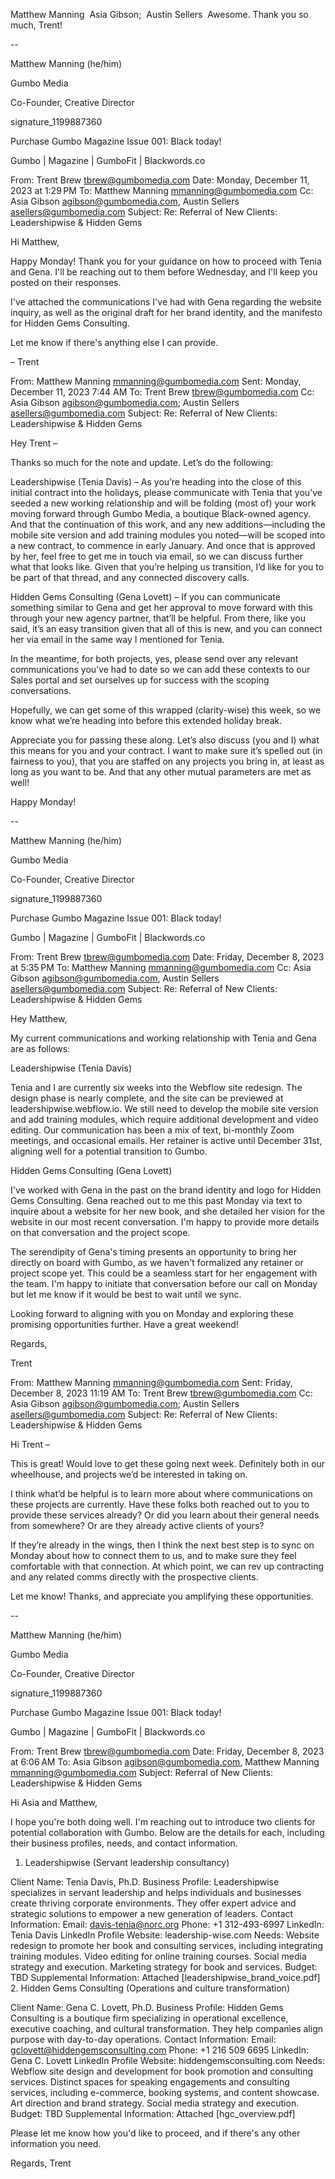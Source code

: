 Matthew Manning
​
Asia Gibson;
​
Austin Sellers
​
﻿Awesome. Thank you so much, Trent!

--

Matthew Manning (he/him)

Gumbo Media

Co-Founder, Creative Director

signature_1199887360

Purchase Gumbo Magazine Issue 001: Black today!

Gumbo | Magazine | GumboFit | Blackwords.co

From: Trent Brew <tbrew@gumbomedia.com>
Date: Monday, December 11, 2023 at 1:29 PM
To: Matthew Manning <mmanning@gumbomedia.com>
Cc: Asia Gibson <agibson@gumbomedia.com>, Austin Sellers <asellers@gumbomedia.com>
Subject: Re: Referral of New Clients: Leadershipwise & Hidden Gems

Hi Matthew,

Happy Monday! Thank you for your guidance on how to proceed with Tenia and Gena. I'll be reaching out to them before Wednesday, and I'll keep you posted on their responses.

I've attached the communications I've had with Gena regarding the website inquiry, as well as the original draft for her brand identity, and the manifesto for Hidden Gems Consulting.

Let me know if there's anything else I can provide.

– Trent

From: Matthew Manning <mmanning@gumbomedia.com>
Sent: Monday, December 11, 2023 7:44 AM
To: Trent Brew <tbrew@gumbomedia.com>
Cc: Asia Gibson <agibson@gumbomedia.com>; Austin Sellers <asellers@gumbomedia.com>
Subject: Re: Referral of New Clients: Leadershipwise & Hidden Gems

Hey Trent –

Thanks so much for the note and update. Let’s do the following:

Leadershipwise (Tenia Davis) – As you’re heading into the close of this initial contract into the holidays, please communicate with Tenia that you’ve seeded a new working relationship and will be folding (most of) your work moving forward through Gumbo Media, a boutique Black-owned agency. And that the continuation of this work, and any new additions—including the mobile site version and add training modules you noted—will be scoped into a new contract, to commence in early January. And once that is approved by her, feel free to get me in touch via email, so we can discuss further what that looks like. Given that you’re helping us transition, I’d like for you to be part of that thread, and any connected discovery calls.

Hidden Gems Consulting (Gena Lovett) – If you can communicate something similar to Gena and get her approval to move forward with this through your new agency partner, that’ll be helpful. From there, like you said, it’s an easy transition given that all of this is new, and you can connect her via email in the same way I mentioned for Tenia.

In the meantime, for both projects, yes, please send over any relevant communications you’ve had to date so we can add these contexts to our Sales portal and set ourselves up for success with the scoping conversations.

Hopefully, we can get some of this wrapped (clarity-wise) this week, so we know what we’re heading into before this extended holiday break.

Appreciate you for passing these along. Let’s also discuss (you and I) what this means for you and your contract. I want to make sure it’s spelled out (in fairness to you), that you are staffed on any projects you bring in, at least as long as you want to be. And that any other mutual parameters are met as well!

Happy Monday!

--

Matthew Manning (he/him)

Gumbo Media

Co-Founder, Creative Director

signature_1199887360

Purchase Gumbo Magazine Issue 001: Black today!

Gumbo | Magazine | GumboFit | Blackwords.co

From: Trent Brew <tbrew@gumbomedia.com>
Date: Friday, December 8, 2023 at 5:35 PM
To: Matthew Manning <mmanning@gumbomedia.com>
Cc: Asia Gibson <agibson@gumbomedia.com>, Austin Sellers <asellers@gumbomedia.com>
Subject: Re: Referral of New Clients: Leadershipwise & Hidden Gems

Hey Matthew,

My current communications and working relationship with Tenia and Gena are as follows:

Leadershipwise (Tenia Davis)

Tenia and I are currently six weeks into the Webflow site redesign. The design phase is nearly complete, and the site can be previewed at leadershipwise.webflow.io. We still need to develop the mobile site version and add training modules, which require additional development and video editing. Our communication has been a mix of text, bi-monthly Zoom meetings, and occasional emails. Her retainer is active until December 31st, aligning well for a potential transition to Gumbo.

Hidden Gems Consulting (Gena Lovett)

I've worked with Gena in the past on the brand identity and logo for Hidden Gems Consulting. Gena reached out to me this past Monday via text to inquire about a website for her new book, and she detailed her vision for the website in our most recent conversation. I'm happy to provide more details on that conversation and the project scope.

The serendipity of Gena's timing presents an opportunity to bring her directly on board with Gumbo, as we haven't formalized any retainer or project scope yet. This could be a seamless start for her engagement with the team. I'm happy to initiate that conversation before our call on Monday but let me know if it would be best to wait until we sync.

Looking forward to aligning with you on Monday and exploring these promising opportunities further. Have a great weekend!

Regards,

Trent

From: Matthew Manning <mmanning@gumbomedia.com>
Sent: Friday, December 8, 2023 11:19 AM
To: Trent Brew <tbrew@gumbomedia.com>
Cc: Asia Gibson <agibson@gumbomedia.com>; Austin Sellers <asellers@gumbomedia.com>
Subject: Re: Referral of New Clients: Leadershipwise & Hidden Gems

Hi Trent –

This is great! Would love to get these going next week. Definitely both in our wheelhouse, and projects we’d be interested in taking on.

I think what’d be helpful is to learn more about where communications on these projects are currently. Have these folks both reached out to you to provide these services already? Or did you learn about their general needs from somewhere? Or are they already active clients of yours?

If they’re already in the wings, then I think the next best step is to sync on Monday about how to connect them to us, and to make sure they feel comfortable with that connection. At which point, we can rev up contracting and any related comms directly with the prospective clients.

Let me know! Thanks, and appreciate you amplifying these opportunities.

--

Matthew Manning (he/him)

Gumbo Media

Co-Founder, Creative Director

signature_1199887360

Purchase Gumbo Magazine Issue 001: Black today!

Gumbo | Magazine | GumboFit | Blackwords.co

From: Trent Brew <tbrew@gumbomedia.com>
Date: Friday, December 8, 2023 at 6:06 AM
To: Asia Gibson <agibson@gumbomedia.com>, Matthew Manning <mmanning@gumbomedia.com>
Subject: Referral of New Clients: Leadershipwise & Hidden Gems

Hi Asia and Matthew,

I hope you're both doing well. I'm reaching out to introduce two clients for potential collaboration with Gumbo. Below are the details for each, including their business profiles, needs, and contact information.

1. Leadershipwise (Servant leadership consultancy)

Client Name: Tenia Davis, Ph.D.
Business Profile: Leadershipwise specializes in servant leadership and helps individuals and businesses create thriving corporate environments. They offer expert advice and strategic solutions to empower a new generation of leaders.
Contact Information:
Email: davis-tenia@norc.org
Phone: +1 312-493-6997
LinkedIn: Tenia Davis LinkedIn Profile
Website: leadership-wise.com
Needs:
Website redesign to promote her book and consulting services, including integrating training modules.
Video editing for online training courses.
Social media strategy and execution.
Marketing strategy for book and services.
Budget: TBD
Supplemental Information: Attached [leadershipwise_brand_voice.pdf] 2. Hidden Gems Consulting (Operations and culture transformation)

Client Name: Gena C. Lovett, Ph.D.
Business Profile: Hidden Gems Consulting is a boutique firm specializing in operational excellence, executive coaching, and cultural transformation. They help companies align purpose with day-to-day operations.
Contact Information:
Email: gclovett@hiddengemsconsulting.com
Phone: +1 216 509 6695
LinkedIn: Gena C. Lovett LinkedIn Profile
Website: hiddengemsconsulting.com
Needs:
Webflow site design and development for book promotion and consulting services.
Distinct spaces for speaking engagements and consulting services, including e-commerce, booking systems, and content showcase.
Art direction and brand strategy.
Social media strategy and execution.
Budget: TBD
Supplemental Information: Attached [hgc_overview.pdf]

Please let me know how you'd like to proceed, and if there's any other information you need.

Regards,
Trent
